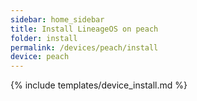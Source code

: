 ```yaml
---
sidebar: home_sidebar
title: Install LineageOS on peach
folder: install
permalink: /devices/peach/install
device: peach
---
```

{% include templates/device_install.md %}

